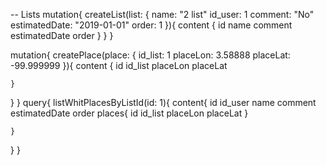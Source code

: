 -- Lists
mutation{
  createList(list: {
    name: "2 list"
    id_user: 1
    comment: "No"
    estimatedDate: "2019-01-01"
    order: 1
  }){
    content {
      id
      name
      comment
      estimatedDate
      order
    }
  }
}

mutation{
  createPlace(place: {
    id_list: 1
    placeLon: 3.58888
    placeLat: -99.999999
  }){
    content {
      id
      id_list
      placeLon
      placeLat

    }
  }
}
query{
  listWhitPlacesByListId(id: 1){
    content{
      id
      id_user
      name
      comment
      estimatedDate
      order
      places{
        id
        id_list
        placeLon
        placeLat
      }
      
    }
  }
}
